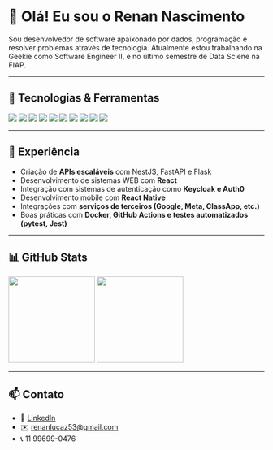 # 👋 Olá! Eu sou o Renan Nascimento

Sou desenvolvedor de software apaixonado por dados, programação e resolver problemas através de tecnologia. 
Atualmente estou trabalhando na Geekie como Software Engineer II, e no último semestre de Data Sciene na FIAP.

---

## 🚀 Tecnologias & Ferramentas

<p>
  <img src="https://img.shields.io/badge/-Node.js-339933?style=flat&logo=node.js&logoColor=white"/>
  <img src="https://img.shields.io/badge/-NestJS-E0234E?style=flat&logo=nestjs&logoColor=white"/>
  <img src="https://img.shields.io/badge/-React-61DAFB?style=flat&logo=react&logoColor=black"/>
  <img src="https://img.shields.io/badge/-React Native-61DAFB?style=flat&logo=react&logoColor=black"/>
  <img src="https://img.shields.io/badge/-TypeScript-3178C6?style=flat&logo=typescript&logoColor=white"/>
  <img src="https://img.shields.io/badge/-Python-3776AB?style=flat&logo=python&logoColor=white"/>
  <img src="https://img.shields.io/badge/-FastAPI-009688?style=flat&logo=fastapi&logoColor=white"/>
  <img src="https://img.shields.io/badge/-PostgreSQL-4169E1?style=flat&logo=postgresql&logoColor=white"/>
  <img src="https://img.shields.io/badge/-Docker-2496ED?style=flat&logo=docker&logoColor=white"/>
  <img src="https://img.shields.io/badge/-GitHub-181717?style=flat&logo=github&logoColor=white"/>
</p>

---

## 💼 Experiência

- Criação de **APIs escaláveis** com NestJS, FastAPI e Flask
- Desenvolvimento de sistemas WEB com **React**
- Integração com sistemas de autenticação como **Keycloak e Auth0**
- Desenvolvimento mobile com **React Native**
- Integrações com **serviços de terceiros (Google, Meta, ClassApp, etc.)**
- Boas práticas com **Docker, GitHub Actions e testes automatizados (pytest, Jest)**

---

## 📊 GitHub Stats

<p align="left">
  <img height="170em" src="https://github-readme-stats.vercel.app/api?username=renanlucaz&show_icons=true&theme=github_dark" />
  <img height="170em" src="https://github-readme-stats.vercel.app/api/top-langs/?username=renanlucaz&layout=compact&langs_count=8&theme=github_dark"/>
</p>

---

## 📫 Contato

- 💼 [LinkedIn](https://www.linkedin.com/in/renannascimento/)
- ✉️ renanlucaz53@gmail.com
- 📞 11 99699-0476
